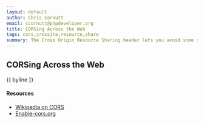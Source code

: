 ```yaml
---
layout: default
author: Chris Cornutt
email: ccornutt@phpdeveloper.org
title: CORSing Across the Web
tags: cors,crossite,resource,share
summary: The Cross Origin Resource Sharing header lets you avoid some same-origin hassles.
---
```


CORSing Across the Web
--------------

{{ byline }}

#### Resources

- [Wikipedia on CORS](https://en.wikipedia.org/wiki/Cross-origin_resource_sharing)
- [Enable-cors.org](http://enable-cors.org)